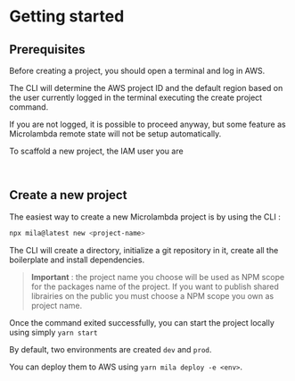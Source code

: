 # Getting started

## Prerequisites

Before creating a project, you should open a terminal and log in AWS.

The CLI will determine the AWS project ID and the default region based on the user currently logged in the terminal executing the create project command.

If you are not logged, it is possible to proceed anyway, but some feature as Microlambda remote state will  not be setup automatically.

To scaffold a new project, the IAM user you are 

```json
  
```

## Create a new project

The easiest way to create a new Microlambda project is by using the CLI :

```bash
npx mila@latest new <project-name>
```

The CLI will create a directory, initialize a git repository in it, create all the boilerplate and install dependencies.

> **Important** : the project name you choose will be used as NPM scope for the packages name of the project. If you want to publish shared librairies on the public you must choose a NPM scope you own as project name.

Once the command exited successfully, you can start the project locally using simply ``yarn start``

By default, two environments are created ``dev`` and `prod`.

You can deploy them to AWS using ``yarn mila deploy -e <env>``.
